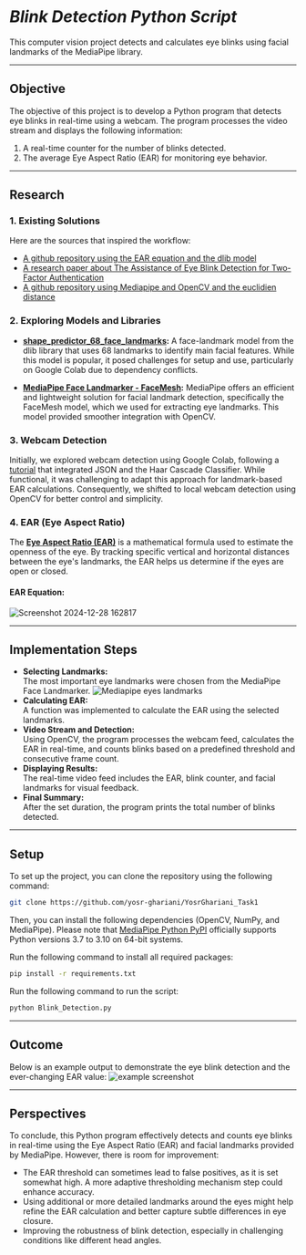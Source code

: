 

# *Blink Detection Python Script* 
This computer vision project detects and calculates eye blinks using facial landmarks of the MediaPipe library.

--- 

## **Objective**  
The objective of this project is to develop a Python program that detects eye blinks in real-time using a webcam. The program processes the video stream and displays the following information:  

1. A real-time counter for the number of blinks detected.  
2. The average Eye Aspect Ratio (EAR) for monitoring eye behavior.

---

## **Research**

### **1. Existing Solutions**  
Here are the sources that inspired the workflow:  

- [A github repository using the EAR equation and the dlib model](https://github.com/nourhenehanana/Eye-Blink-Detection)
- [A research paper about The Assistance of Eye Blink Detection for Two- Factor Authentication](https://www.researchgate.net/publication/373895993_The_Assistance_of_Eye_Blink_Detection_for_Two-_Factor_Authentication)
- [A github repository using Mediapipe and OpenCV and the euclidien distance](https://github.com/Shakirsadiq6/Blink_Detection_Python)

  
### **2. Exploring Models and Libraries**
- **[shape_predictor_68_face_landmarks](https://www.restack.io/p/open-source-face-recognition-system-answer-dlib-shape-predictor-68-download-cat-ai):**  A face-landmark model from the dlib library that uses 68 landmarks to identify main facial features. While this model is popular, it posed challenges for setup and use, particularly on Google Colab due to dependency conflicts.  

- **[MediaPipe Face Landmarker - FaceMesh](https://ai.google.dev/edge/mediapipe/solutions/vision/face_landmarker):**  MediaPipe offers an efficient and lightweight solution for facial landmark detection, specifically the FaceMesh model, which we used for extracting eye landmarks. This model provided smoother integration with OpenCV.


### **3. Webcam Detection**  
Initially, we explored webcam detection using Google Colab, following a [tutorial](https://www.youtube.com/watch?v=YjWh7QvVH60) that integrated JSON and the Haar Cascade Classifier. While functional, it was challenging to adapt this approach for landmark-based EAR calculations. Consequently, we shifted to local webcam detection using OpenCV for better control and simplicity.  


### **4. EAR (Eye Aspect Ratio)**  
The **[Eye Aspect Ratio (EAR)](https://pmc.ncbi.nlm.nih.gov/articles/PMC9044337/)** is a mathematical formula used to estimate the openness of the eye. By tracking specific vertical and horizontal distances between the eye's landmarks, the EAR helps us determine if the eyes are open or closed.  

#### EAR Equation: 
![Screenshot 2024-12-28 162817](https://github.com/user-attachments/assets/57875354-0b99-4653-a7b4-58c57ba9d7db)
 

---

## **Implementation Steps**  
- **Selecting Landmarks:**  
   The most important eye landmarks were chosen from the MediaPipe Face Landmarker.
  ![Mediapipe eyes landmarks](https://github.com/user-attachments/assets/647b9a59-15d0-44c7-8b6b-51a360041f50)
- **Calculating EAR:**  
   A function was implemented to calculate the EAR using the selected landmarks.  
- **Video Stream and Detection:**  
   Using OpenCV, the program processes the webcam feed, calculates the EAR in real-time, and counts blinks based on a predefined threshold and consecutive frame count.  
- **Displaying Results:**  
   The real-time video feed includes the EAR, blink counter, and facial landmarks for visual feedback.  
- **Final Summary:**  
   After the set duration, the program prints the total number of blinks detected.

---

## **Setup**  
To set up the project, you can clone the repository using the following command:
```bash
git clone https://github.com/yosr-ghariani/YosrGhariani_Task1
```

Then, you can install the following dependencies (OpenCV, NumPy, and MediaPipe).  Please note that [MediaPipe Python PyPI](https://mediapipe.readthedocs.io/en/latest/getting_started/troubleshooting.html#:~:text=after%20running%20pip%20install%20mediapipe,x86_64%20macOS%2010.15%2B) officially supports Python versions 3.7 to 3.10 on 64-bit systems.  

Run the following command to install all required packages:  
```bash
pip install -r requirements.txt
```

Run the following command to run the script:
```bash
python Blink_Detection.py
```

---

## Outcome

Below is an example output to demonstrate the eye blink detection and the ever-changing EAR value: 
![example screenshot](https://github.com/user-attachments/assets/fcad2456-4f8b-4dfd-b280-fa12a656016d )

---

## Perspectives

To conclude, this Python program effectively detects and counts eye blinks in real-time using the Eye Aspect Ratio (EAR) and facial landmarks provided by MediaPipe. However, there is room for improvement:  

- The EAR threshold can sometimes lead to false positives, as it is set somewhat high. A more adaptive thresholding mechanism step could enhance accuracy.  
- Using additional or more detailed landmarks around the eyes might help refine the EAR calculation and better capture subtle differences in eye closure.  
- Improving the robustness of blink detection, especially in challenging conditions like different head angles.  



